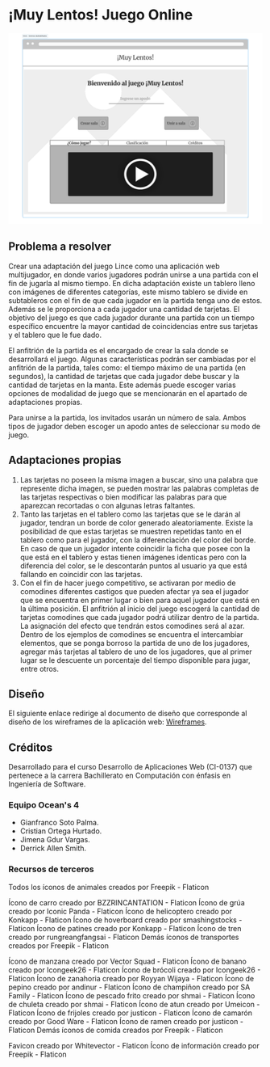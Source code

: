 # ¡Muy Lentos! Juego Online

![Pantalla de juego](./design/images/wireframes/homeBasic.svg)

## Problema a resolver

Crear una adaptación del juego Lince como una aplicación web multijugador, en donde varios jugadores podrán unirse a una partida con el fin de jugarla al mismo tiempo.
En dicha adaptación existe un tablero lleno con imágenes de diferentes categorías, este mismo tablero se divide en subtableros con el fin de que cada jugador en la partida tenga uno de estos.
Además se le proporciona a cada jugador una cantidad de tarjetas.
El objetivo del juego es que cada jugador durante una partida con un tiempo específico encuentre la mayor cantidad de coincidencias entre sus tarjetas y el tablero que le fue dado.

El anfitrión de la partida es el encargado de crear la sala donde se desarrollará el juego.
Algunas características podrán ser cambiadas por el anfitrión de la partida, tales como: el tiempo máximo de una partida (en segundos), la cantidad de tarjetas que cada jugador debe buscar y la cantidad de tarjetas en la manta.
Este además puede escoger varias opciones de modalidad de juego que se mencionarán en el apartado de adaptaciones propias.

Para unirse a la partida, los invitados usarán un número de sala.
Ambos tipos de jugador deben escoger un apodo antes de seleccionar su modo de juego.

## Adaptaciones propias

1. Las tarjetas no poseen la misma imagen a buscar, sino una palabra que represente dicha imagen, se pueden mostrar las palabras completas de las tarjetas respectivas
o bien modificar las palabras para que aparezcan recortadas o con algunas letras faltantes.
2. Tanto las tarjetas en el tablero como las tarjetas que se le darán al jugador, tendran un borde de color generado aleatoriamente. Existe la posibilidad de que estas tarjetas se muestren repetidas tanto en el tablero como para el jugador, con la diferenciación del color del borde. En caso de que un jugador intente coincidir la ficha que posee con la que está en el tablero y estas tienen imágenes identicas pero con la diferencia del color, se le descontarán puntos al usuario ya que está fallando en coincidir con las tarjetas.
3. Con el fin de hacer juego competitivo, se activaran por medio de comodines diferentes castigos que pueden afectar ya sea el jugador que se encuentra en primer lugar o bien para aquel jugador que está en la última posición.
El anfitrión al inicio del juego escogerá la cantidad de tarjetas comodines que cada jugador podrá utilizar dentro de la partida. La asignación del efecto que tendrán estos comodines será al azar.
Dentro de los ejemplos de comodines se encuentra el intercambiar elementos, que se ponga borroso la partida de uno de los jugadores, agregar más tarjetas al tablero de uno de los jugadores, que al primer lugar se le descuente un porcentaje del tiempo disponible para jugar, entre otros.

## Diseño

El siguiente enlace redirige al documento de diseño que corresponde al diseño de los wireframes de la aplicación web: [Wireframes](./design/readme.md).

## Créditos

Desarrollado para el curso Desarrollo de Aplicaciones Web (CI-0137) que pertenece a la carrera Bachillerato en Computación con énfasis en Ingeniería de Software.

### Equipo Ocean's 4

* Gianfranco Soto Palma.
* Cristian Ortega Hurtado.
* Jimena Gdur Vargas.
* Derrick Allen Smith.

### Recursos de terceros

Todos los íconos de animales creados por Freepik - Flaticon

Ícono de carro creado por BZZRINCANTATION - Flaticon
Ícono de grúa creado por Iconic Panda - Flaticon
Ícono de helicoptero creado por Konkapp - Flaticon
Ícono de hoverboard creado por smashingstocks - Flaticon
Ícono de patines creado por Konkapp - Flaticon
Ícono de tren creado por rungreangfangsai - Flaticon
Demás íconos de transportes creados por Freepik - Flaticon

Ícono de manzana creado por Vector Squad - Flaticon
Ícono de banano creado por Icongeek26 - Flaticon
Ícono de brócoli creado por Icongeek26 - Flaticon
Ícono de zanahoria creado por Royyan Wijaya - Flaticon
Ícono de pepino creado por andinur - Flaticon
Ícono de champiñon creado por SA Family - Flaticon
Ícono de pescado frito creado por shmai - Flaticon
Ícono de chuleta creado por shmai - Flaticon
Ícono de atun creado por Umeicon - Flaticon
Ícono de frijoles creado por justicon - Flaticon
Ícono de camarón creado por Good Ware - Flaticon
Ícono de ramen creado por justicon - Flaticon
Demás íconos de comida creados por Freepik - Flaticon

Favicon creado por Whitevector - Flaticon
Ícono de información creado por Freepik - Flaticon